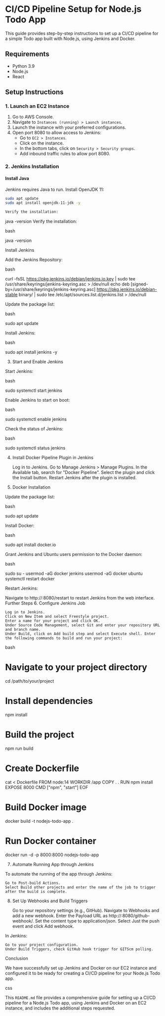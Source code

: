 # CI/CD Pipeline Setup for Node.js Todo App

This guide provides step-by-step instructions to set up a CI/CD pipeline for a simple Todo app built with Node.js, using Jenkins and Docker.

## Requirements

- Python 3.9
- Node.js
- React

## Setup Instructions

### 1. Launch an EC2 Instance

1. Go to AWS Console.
2. Navigate to `Instances (running) > Launch instances`.
3. Launch the instance with your preferred configurations.
4. Open port 8080 to allow access to Jenkins:
   - Go to `EC2 > Instances`.
   - Click on the instance.
   - In the bottom tabs, click on `Security > Security groups`.
   - Add inbound traffic rules to allow port 8080.

### 2. Jenkins Installation

#### Install Java

Jenkins requires Java to run. Install OpenJDK 11:

```bash
sudo apt update
sudo apt install openjdk-11-jdk -y

Verify the installation:

```
java -version
Verify the installation:

bash

java -version

Install Jenkins

Add the Jenkins Repository:

bash

curl -fsSL https://pkg.jenkins.io/debian/jenkins.io.key | sudo tee /usr/share/keyrings/jenkins-keyring.asc > /dev/null
echo deb [signed-by=/usr/share/keyrings/jenkins-keyring.asc] https://pkg.jenkins.io/debian-stable binary/ | sudo tee /etc/apt/sources.list.d/jenkins.list > /dev/null

Update the package list:

bash

sudo apt update

Install Jenkins:

bash

sudo apt install jenkins -y

3. Start and Enable Jenkins

Start Jenkins:

bash

sudo systemctl start jenkins

Enable Jenkins to start on boot:

bash

sudo systemctl enable jenkins

Check the status of Jenkins:

bash

sudo systemctl status jenkins

4. Install Docker Pipeline Plugin in Jenkins

    Log in to Jenkins.
    Go to Manage Jenkins > Manage Plugins.
    In the Available tab, search for "Docker Pipeline".
    Select the plugin and click the Install button.
    Restart Jenkins after the plugin is installed.

5. Docker Installation

Update the package list:

bash

sudo apt update

Install Docker:

bash

sudo apt install docker.io

Grant Jenkins and Ubuntu users permission to the Docker daemon:

bash

sudo su -
usermod -aG docker jenkins
usermod -aG docker ubuntu
systemctl restart docker

Restart Jenkins:

Navigate to http://<ec2-instance-public-ip>:8080/restart to restart Jenkins from the web interface.
Further Steps
6. Configure Jenkins Job

    Log in to Jenkins.
    Click on New Item and select Freestyle project.
    Enter a name for your project and click OK.
    Under Source Code Management, select Git and enter your repository URL and branch name.
    Under Build, click on Add build step and select Execute shell. Enter the following commands to build and run your project:

bash

# Navigate to your project directory
cd /path/to/your/project

# Install dependencies
npm install

# Build the project
npm run build

# Create Dockerfile
cat <<EOF > Dockerfile
FROM node:14
WORKDIR /app
COPY . .
RUN npm install
EXPOSE 8000
CMD ["npm", "start"]
EOF

# Build Docker image
docker build -t nodejs-todo-app .

# Run Docker container
docker run -d -p 8000:8000 nodejs-todo-app

7. Automate Running App through Jenkins

To automate the running of the app through Jenkins:

    Go to Post-build Actions.
    Select Build other projects and enter the name of the job to trigger after the build is complete.

8. Set Up Webhooks and Build Triggers

    Go to your repository settings (e.g., GitHub).
    Navigate to Webhooks and add a new webhook.
    Enter the Payload URL as http://<ec2-instance-public-ip>:8080/github-webhook/.
    Set the content type to application/json.
    Select Just the push event and click Add webhook.

In Jenkins:

    Go to your project configuration.
    Under Build Triggers, check GitHub hook trigger for GITScm polling.

Conclusion

We have successfully set up Jenkins and Docker on our EC2 instance and configured it to be ready for creating a CI/CD pipeline for your Node.js Todo app.

css


This `README.md` file provides a comprehensive guide for setting up a CI/CD pipeline for a Node.js Todo app, using Jenkins and Docker on an EC2 instance, and includes the additional steps requested.


